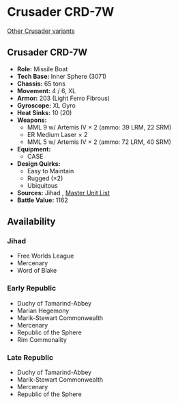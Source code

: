 # Crusader CRD-7W 

[Other Crusader variants](../crusader.md) 

## Crusader CRD-7W 

- **Role:** Missile Boat 
- **Tech Base:** Inner Sphere (3071) 
- **Chassis:** 65 tons 
- **Movement:** 4 / 6, XL 
- **Armor:** 203 (Light Ferro Fibrous) 
- **Gyroscope:** XL Gyro 
- **Heat Sinks:** 10 (20) 
- **Weapons:** 
  - MML 9 w/ Artemis IV × 2 (ammo: 39 LRM, 22 SRM) 
  - ER Medium Laser × 2 
  - MML 5 w/ Artemis IV × 2 (ammo: 72 LRM, 40 SRM) 
- **Equipment:** 
  - CASE 
- **Design Quirks:** 
  - Easy to Maintain 
  - Rugged (×2) 
  - Ubiquitous 
- **Sources:** Jihad , [Master Unit List](http://masterunitlist.info/Unit/Details/763) 
- **Battle Value:** 1162 

## Availability 

### Jihad 

- Free Worlds League 
- Mercenary 
- Word of Blake 

### Early Republic 

- Duchy of Tamarind-Abbey 
- Marian Hegemony 
- Marik-Stewart Commonwealth 
- Mercenary 
- Republic of the Sphere 
- Rim Commonality 

### Late Republic 

- Duchy of Tamarind-Abbey 
- Marik-Stewart Commonwealth 
- Mercenary 
- Republic of the Sphere 


